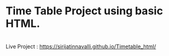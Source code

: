# Time Table Project using basic HTML.
<br>Live Project : https://sirijatinnavalli.github.io/Timetable_html/
